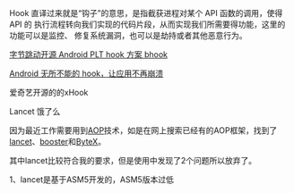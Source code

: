 

Hook 直译过来就是“钩子”的意思，是指截获进程对某个 API 函数的调用，使得 API 的
执行流程转向我们实现的代码片段，从而实现我们所需要得功能，这里的功能可以是监控、
修复系统漏洞，也可以是劫持或者其他恶意行为。





[字节跳动开源 Android PLT hook 方案 bhook](https://zhuanlan.zhihu.com/p/401547387)

[Android 无所不能的 hook，让应用不再崩溃](https://juejin.cn/post/7034178205728636941)

爱奇艺开源的的xHook

Lancet 饿了么

因为最近工作需要用到[AOP](https://so.csdn.net/so/search?q=AOP&spm=1001.2101.3001.7020)技术，如是在网上搜索已经有的AOP框架，找到了[lancet](https://github.com/eleme/lancet)、[booster](https://github.com/didi/booster)和[ByteX](https://github.com/bytedance/ByteX)。

其中lancet比较符合我的要求，但是使用中发现了2个问题所以放弃了。

1、lancet是基于ASM5开发的，ASM5版本过低
